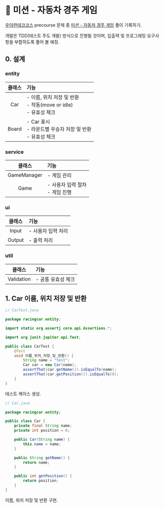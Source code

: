 # 🧐 미션 - 자동차 경주 게임

[우아한테크코스](https://github.com/woowacourse) precourse 문제
중 [미션 - 자동차 경주 게임](https://github.com/woowacourse/java-racingcar-precourse) 풀이 기록하기.

개발은 TDD(테스트 주도 개발) 방식으로 진행될 것이며, 입출력 및 프로그래밍 요구사항을 부합하도록 풀어 볼 예정.

## 0. 설계

### entity

|  클래스  | 기능                                                     |
|:-----:|:-------------------------------------------------------|
|  Car  | - 이름, 위치 저장 및 반환<br/> - 작동(move or idle)<br/> - 유효성 체크 |
| Board | - Car 표시<br/> - 라운드별 우승자 저장 및 반환<br/> - 유효성 체크         |

### service

|     클래스     | 기능                       |
|:-----------:|:-------------------------|
| GameManager | - 게임 관리                  |
|    Game     | - 사용자 입력 절차<br/> - 게임 진행 |

### ui

|  클래스   | 기능          |
|:------:|:------------|
| Input  | - 사용자 입력 처리 |
| Output | - 출력 처리     |

### util

|    클래스     | 기능          |
|:----------:|:------------|
| Validation | - 공통 유효성 체크 |

## 1. Car 이름, 위치 저장 및 반환

```java
// CarTest.java

package racingcar.entity;

import static org.assertj.core.api.Assertions.*;

import org.junit.jupiter.api.Test;

public class CarTest {
    @Test
    void 이름_위치_저장_및_반환() {
        String name = "test";
        Car car = new Car(name);
        assertThat(car.getName()).isEqualTo(name);
        assertThat(car.getPosition()).isEqualTo(0);
    }
}
```

테스트 케이스 생성.

```java
// Car.java

package racingcar.entity;

public class Car {
    private final String name;
    private int position = 0;

    public Car(String name) {
        this.name = name;
    }

    public String getName() {
        return name;
    }

    public int getPosition() {
        return position;
    }
}
```

이름, 위치 저장 및 반환 구현.


